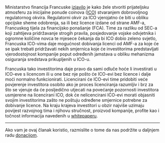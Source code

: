  Ministarstvo financija Francuske [izjavilo][link] je kako žele stvoriti prijateljsku atmosferu za inicijalne ponude coinova ([ICO][ico]) stvaranjem dobrovoljnog regulatornog okvira. Regulatorni okvir za ICO vjerojatno će biti u obliku opcijske sheme odobrenja, sa ili bez licence izdane od strane AMF-a, Francuskog tijela za financijsko ponašanje (FCA). Time za razliku od SEC-a koji zahtijeva pridržavanje strogih pravila, posjedovanje vojske odvjetnika i ogromne količine novca te mjesece čekanja da bi ICO dobio zeleno svjetlo, Francuska ICO-vima daje mogućnost dobivanja licenci od AMF-a za koje će se ipak trebati pridržavati nekih smjernica koje će investitorima predstavljati vjerodostojnost kompanije poput određenih jamstava u obliku mehanizma osiguranja sredstava prikupljenih u ICO-u.
  
 Francuska tako investitorima daje pravo da sami odluče hoće li investirati u ICO-eve s licencom ili u one bez nje pošto će ICO-evi bez licence i dalje moći normalno funkcionirati. Licencirani će ICO-evi time pridobiti veće povjerenje investitora osobito ako je proces licenciranja razumljiv i brz za što se vjeruje da će posljedično utjecati na povećanje pozornosti investitora usmjerene na licencirani ICO, dok će nelicencirani ICO-evi morati objasniti svojim investitorima zašto ne poštuju određene smjernice potrebne za dobivanje licence. Na kraju krajeva investitori u obzir najviše uzimaju povijest razvojnog tima i njihovu stručnost, proizvod kompanije, profite kao i točnost informacija navedenih u [whitepaperu][wp]. 
 
 ---

Ako vam je ovaj članak koristio, razmislite o tome da nas podržite u daljnjem radu [donacijom][donate].

[donate]: https://bitfalls.com/hr/donate
 [link]: https://www.lesechos.fr/finance-marches/marches-financiers/0301441202149-exclusif-bercy-veut-faire-de-paris-la-capitale-des-ico-2161505.php
 [wp]: https://bitfalls.com/hr/glossary/#whitepaper
 [ico]: https://bitfalls.com/hr/glossary/#ico
